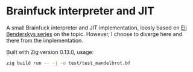 # Brainfuck interpreter and JIT

A small Brainfuck interpreter and JIT implementation, loosly based on
[Eli Benderskys series](https://eli.thegreenplace.net/2017/adventures-in-jit-compilation-part-1-an-interpreter/)
on the topic. However, I choose to diverge here and there from the implementation.

Built with Zig version 0.13.0, usage:

```bash
zig build run -- -j -o test/test_mandelbrot.bf
```


